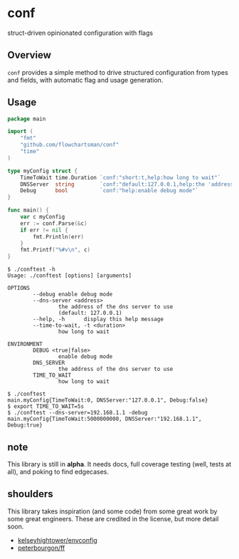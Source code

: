 # conf

struct-driven opinionated configuration with flags

## Overview
`conf` provides a simple method to drive structured configuration from types and fields, with automatic flag and usage generation.

## Usage
```go
package main

import (
	"fmt"
	"github.com/flowchartsman/conf"
	"time"
)

type myConfig struct {
	TimeToWait time.Duration `conf:"short:t,help:how long to wait"`
	DNSServer  string        `conf:"default:127.0.0.1,help:the 'address' of the dns server to use"`
	Debug      bool          `conf:"help:enable debug mode"`
}

func main() {
	var c myConfig
	err := conf.Parse(&c)
	if err != nil {
		fmt.Println(err)
	}
	fmt.Printf("%#v\n", c)
}
```

```
$ ./conftest -h
Usage: ./conftest [options] [arguments]

OPTIONS
        --debug enable debug mode
        --dns-server <address>
                the address of the dns server to use
                (default: 127.0.0.1)
        --help, -h      display this help message
        --time-to-wait, -t <duration>
                how long to wait

ENVIRONMENT
        DEBUG <true|false>
                enable debug mode
        DNS_SERVER
                the address of the dns server to use
        TIME_TO_WAIT
                how long to wait

$ ./conftest
main.myConfig{TimeToWait:0, DNSServer:"127.0.0.1", Debug:false}
$ export TIME_TO_WAIT=5s
$ ./conftest --dns-server=192.168.1.1 -debug
main.myConfig{TimeToWait:5000000000, DNSServer:"192.168.1.1", Debug:true}
```

## note
This library is still in **alpha**. It needs docs, full coverage testing (well, tests at all), and poking to find edgecases.

## shoulders
This library takes inspiration (and some code) from some great work by some great engineers. These are credited in the license, but more detail soon.
- [kelseyhightower/envconfig](https://github.com/kelseyhightower/envconfig)
- [peterbourgon/ff](https://github.com/peterbourgon/ff)
